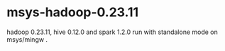 # msys-hadoop-0.23.11
hadoop 0.23.11, hive 0.12.0 and spark 1.2.0 run with standalone mode on msys/mingw .

